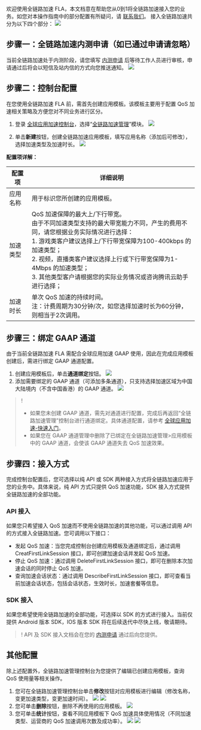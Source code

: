 欢迎使用全链路加速 FLA，本文档意在帮助您从0到1将全链路加速接入您的业务。如您对本操作指南中的部分配置有所疑问，请 [联系我们](https://cloud.tencent.com/document/product/1540/66037)。
接入全链路加速共分为以下四个部分：
![](https://qcloudimg.tencent-cloud.cn/raw/16b9618dc0dc290a8c1de6b9d3f15171.png)

## 步骤一：全链路加速内测申请（如已通过申请请忽略）
当前全链路加速处于内测阶段，请您填写 [内测申请](https://cloud.tencent.com/apply/p/5yhsncp7q3) 后等待工作人员进行审核，申请通过后将会以短信及站内信的方式向您推送通知。
![](https://qcloudimg.tencent-cloud.cn/raw/1c5b213d587a83f7a81acc58f2c0995c.png)

## 步骤二：控制台配置
在您使用全链路加速 FLA 前，需首先创建应用模板。该模板主要用于配置 QoS 加速相关策略及方便您对不同业务进行区分。
1.	登录 [全球应用加速控制台](https://console.cloud.tencent.com/gaap)，选择“[全链路加速管理](https://console.cloud.tencent.com/gaap/fla)”模块。
![](https://qcloudimg.tencent-cloud.cn/raw/3aab4c2e1d06b0df4e751348a8c4b011.png)

2.	单击**新建**按钮，创建全链路加速应用模板，填写应用名称（添加后可修改），选择加速类型及加速时长。
![](https://qcloudimg.tencent-cloud.cn/raw/0f0dc8ebca5404ca04ed31abd63a2559.png)

**配置项详解：**

| 配置项   | 详细说明                                                     |
| -------- | ------------------------------------------------------------ |
| 应用名称 | 用于标识您所创建的应用模板。                                 |
| 加速类型 | QoS 加速保障的最大上/下行带宽。<br>由于不同加速类型支持的最大带宽能力不同，产生的费用不同，请您根据业务实际情况进行选择：<br>1.	游戏类客户建议选择上/下行带宽保障为100-400kbps 的加速类型；<br>2.	视频，直播类客户建议选择上行或下行带宽保障为1-4Mbps 的加速类型；<br>3.	其他类型客户请根据您的实际业务情况或咨询腾讯云助手进行选择； |
| 加速时长 | 单次 QoS 加速的持续时间。<br>注：计费周期为30分钟/次，如您选择加速时长为60分钟，则相当于2次调用。 |



## 步骤三：绑定 GAAP 通道
由于当前全链路加速 FLA 需配合全球应用加速 GAAP 使用，因此在完成应用模板创建后，需进行绑定 GAAP 通道配置。
1.	创建应用模板后，单击**通道绑定**按钮。
![](https://qcloudimg.tencent-cloud.cn/raw/c712333b07412f4350fc86f042bfe8c6.png)
2.	添加需要绑定的 GAAP 通道（可添加多条通道），只支持选择加速区域为中国大陆境内（不含中国香港）的 GAAP 通道。
![](https://qcloudimg.tencent-cloud.cn/raw/397cde9d4e96089462f32d56e1f39c94.png)

>!
>- 如果您未创建 GAAP 通道，需先对通道进行配置，完成后再返回“全链路加速管理”控制台进行通道绑定。具体通道配置，请参考 [全球应用加速-快速入门](https://cloud.tencent.com/document/product/608/17849)。
>- 如果您在 GAAP 通道管理中删除了已绑定在全链路加速管理>应用模板中的 GAAP 通道，会使该 GAAP 通道失去 QoS 加速效果。

## 步骤四：接入方式
完成控制台配置后，您可选择以纯 API 或 SDK 两种接入方式将全链路加速应用于您的业务中。具体来说，纯 API 方式只提供 QoS 加速功能，SDK 接入方式提供全链路加速的全部功能。

### API 接入
如果您只希望接入 QoS 加速而不使用全链路加速的其他功能，可以通过调用 API 的方式接入全链路加速。您可调用以下接口：
- 发起 QoS 加速：当您完成控制台创建应用模板及通道绑定后，通过调用 CreatFirstLinkSession 接口，即可创建加速会话并发起 QoS 加速。
-	停止 QoS 加速：通过调用 DeleteFirstLinkSession 接口，即可在删除本次加速会话的同时停止 QoS 加速。
-	查询加速会话状态：通过调用 DescribeFirstLinkSession 接口，即可查看当前加速会话状态，包括会话状态，生效时长，加速套餐等信息。

### SDK 接入
如果您希望使用全链路加速的全部功能，可选择以 SDK 的方式进行接入。当前仅提供 Android 版本 SDK，IOS 版本 SDK 将在后续迭代中尽快上线，敬请期待。

>! API 及 SDK 接入文档会在您的 [内测申请](https://cloud.tencent.com/apply/p/5yhsncp7q3) 通过后向您提供。

## 其他配置
除上述配置外，全链路加速管理控制台为您提供了编辑已创建应用模板，查询 QoS 使用量等相关操作。

1.	您可在全链路加速管理控制台单击**修改**按钮对应用模板进行编辑（修改名称，变更加速类型，变更加速时间）。
![](https://qcloudimg.tencent-cloud.cn/raw/0c9973d37768fc24febb125086e32113.png)
![](https://qcloudimg.tencent-cloud.cn/raw/c71378b2fbe19cfe7719c3d5b32c9e81.png)
2.	您可单击**删除**按钮，删除不再使用的应用模板。
![](https://qcloudimg.tencent-cloud.cn/raw/a959ba061364cd7a4c9a59b935449583.png)
3.	您可单击**统计**按钮，查看不同应用模板下 QoS 加速具体使用情况（不同加速类型、运营商的 QoS 加速调用次数及成功率）。
![](https://qcloudimg.tencent-cloud.cn/raw/7f416fad060f91b0bc683bf1abe93953.png)
![](https://qcloudimg.tencent-cloud.cn/raw/5cd529ce3b256aca469ee1d09e5ccb27.png)
